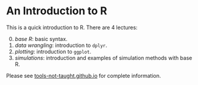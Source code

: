 # An Introduction to R

This is a quick introduction to R.
There are 4 lectures:

0. *base R*: basic syntax.
1. *data wrangling*: introduction to `dplyr`.
2. *plotting*: introduction to `ggplot`.
3. *simulations*: introduction and examples of simulation methods with base R.

Please see [tools-not-taught.github.io](https://tools-not-taught.github.io/#r) for complete information.
